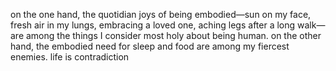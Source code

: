 on the one hand, the quotidian joys of being embodied—sun on my face, fresh air
in my lungs, embracing a loved one, aching legs after a long walk—are among the
things I consider most holy about being human. on the other hand, the embodied
need for sleep and food are among my fiercest enemies. life is contradiction
